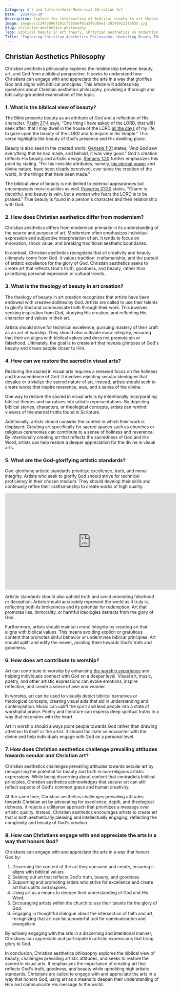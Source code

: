 ```yaml
---
Category: Art and Culture/Anti-Modernist Christian Art
Date: '2024-06-19'
Description: Explore the intersection of Biblical beauty in art theory and the challenges Christian aesthetics face against modernism. Delve into the theology of beauty in art creation and discover how to restore the sacred in visual arts with God-glorifying artistic standards.
Image: images/1c2472696f591cf3e3a6401a3463b0e1-20240912110558.jpg
Slug: christian-aesthetics-philosophy
Tags: Biblical beauty in art theory, Christian aesthetics vs modernism, Theology of beauty art creation, Restoring sacred in visual arts, God-glorifying artistic standards
Title: 'Exploring Christian Aesthetics Philosophy: Unveiling Beauty Through Faith'
---
```


## Christian Aesthetics Philosophy

Christian aesthetics philosophy explores the relationship between beauty, art, and God from a biblical perspective. It seeks to understand how Christians can engage with and appreciate the arts in a way that glorifies God and aligns with biblical principles. This article will address key questions about Christian aesthetics philosophy, providing a thorough and biblically-grounded examination of the topic.

### 1. What is the biblical view of beauty?

The Bible presents beauty as an attribute of God and a reflection of His character. [Psalm 27:4](https://www.bibleref.com/Psalm/27/Psalm-27-4.html) says, "One thing I have asked of the LORD, that will I seek after: that I may dwell in the house of the LORD [all the days](/the-timeline-from-adam-and-eve-to-moses-unveiling-biblical-history-and-connections) of my life, to gaze upon the beauty of the LORD and to inquire in his temple." This verse highlights the beauty of God's presence and His dwelling place.

Beauty is also seen in the created world. [Genesis 1:31](https://www.bibleref.com/Genesis/1/Genesis-1-31.html) states, "And God saw everything that he had made, and behold, it was very good." God's creation reflects His beauty and artistic design. [Romans 1:20](https://www.bibleref.com/Romans/1/Romans-1-20.html) further emphasizes this point by stating, "For his invisible attributes, namely, [his eternal power](/academic-recognition-creationisn) and divine nature, have been clearly perceived, ever since the creation of the world, in the things that have been made."

The biblical view of beauty is not limited to external appearances but encompasses moral qualities as well. [Proverbs 31:30](https://www.bibleref.com/Proverbs/31/Proverbs-31-30.html) states, "Charm is deceitful, and beauty is vain, but a woman who fears the LORD is to be praised." True beauty is found in a person's character and their relationship with God.

### 2. How does Christian aesthetics differ from modernism?

Christian aesthetics differs from modernism primarily in its understanding of the source and purpose of art. Modernism often emphasizes individual expression and subjective interpretation of art. It tends to focus on innovation, shock value, and breaking traditional aesthetic boundaries.

In contrast, Christian aesthetics recognizes that all creativity and beauty ultimately come from God. It values tradition, craftsmanship, and the pursuit of artistic excellence for the glory of God. Christian aesthetics seeks to create art that reflects God's truth, goodness, and beauty, rather than prioritizing personal expression or cultural trends.

### 3. What is the theology of beauty in art creation?

The theology of beauty in art creation recognizes that artists have been endowed with creative abilities by God. Artists are called to use their talents to glorify God and communicate truth through their work. This involves seeking inspiration from God, studying His creation, and reflecting His character and values in their art.

Artists should strive for technical excellence, pursuing mastery of their craft as an act of worship. They should also cultivate moral integrity, ensuring that their art aligns with biblical values and does not promote sin or falsehood. Ultimately, the goal is to create art that reveals glimpses of God's beauty and draws people closer to Him.

### 4. How can we restore the sacred in visual arts?

Restoring the sacred in visual arts requires a renewed focus on the holiness and transcendence of God. It involves rejecting secular ideologies that devalue or trivialize the sacred nature of art. Instead, artists should seek to create works that inspire reverence, awe, and a sense of the divine.

One way to restore the sacred in visual arts is by intentionally incorporating biblical themes and narratives into artistic representations. By depicting biblical stories, characters, or theological concepts, artists can remind viewers of the eternal truths found in Scripture.

Additionally, artists should consider the context in which their work is displayed. Creating art specifically for sacred spaces such as churches or religious ceremonies can contribute to a sense of holiness and reverence. By intentionally creating art that reflects the sacredness of God and His Word, artists can help restore a deeper appreciation for the divine in visual arts.

### 5. What are the God-glorifying artistic standards?

God-glorifying artistic standards prioritize excellence, truth, and moral integrity. Artists who seek to glorify God should strive for technical proficiency in their chosen medium. They should develop their skills and continually refine their craftsmanship to create works of high quality.


<iframe width="560" height="315" src="https://www.youtube.com/embed/MF8kz-mTIp4" frameborder="0" allow="autoplay; encrypted-media" allowfullscreen></iframe>


Artistic standards should also uphold truth and avoid promoting falsehood or deception. Artists should accurately represent the world as it truly is, reflecting both its brokenness and its potential for redemption. Art that promotes lies, immorality, or harmful ideologies detracts from the glory of God.

Furthermore, artists should maintain moral integrity by creating art that aligns with biblical values. This means avoiding explicit or gratuitous content that promotes sinful behavior or undermines biblical principles. Art should uplift and edify the viewer, pointing them towards God's truth and goodness.

### 6. How does art contribute to worship?

Art can contribute to worship by enhancing [the worship experience](/black-church-congregational-songs) and helping individuals connect with God on a deeper level. Visual art, music, poetry, and other artistic expressions can evoke emotions, inspire reflection, and create a sense of awe and wonder.

In worship, art can be used to visually depict biblical narratives or theological concepts, creating visual aids that aid in understanding and contemplation. Music can uplift the spirit and lead people into a state of worshipful praise. Poetry and literature can express deep spiritual truths in a way that resonates with the heart.

Art in worship should always point people towards God rather than drawing attention to itself or the artist. It should facilitate an encounter with the divine and help individuals engage with God on a personal level.

### 7. How does Christian aesthetics challenge prevailing attitudes towards secular and Christian art?

Christian aesthetics challenges prevailing attitudes towards secular art by recognizing the potential for beauty and truth in non-religious artistic expressions. While being discerning about content that contradicts biblical principles, Christian aesthetics acknowledges that secular art can still reflect aspects of God's common grace and human creativity.

At the same time, Christian aesthetics challenges prevailing attitudes towards Christian art by advocating for excellence, depth, and theological richness. It rejects a utilitarian approach that prioritizes a message over artistic quality. Instead, Christian aesthetics encourages artists to create art that is both aesthetically pleasing and intellectually engaging, reflecting the complexity and beauty of God's creation.

### 8. How can Christians engage with and appreciate the arts in a way that honors God?

Christians can engage with and appreciate the arts in a way that honors God by:

1. Discerning the content of the art they consume and create, ensuring it aligns with biblical values.
2. Seeking out art that reflects God's truth, beauty, and goodness.
3. Supporting and promoting artists who strive for excellence and create art that uplifts and inspires.
4. Using art as a means to deepen their understanding of God and His Word.
5. Encouraging artists within the church to use their talents for the glory of God.
6. Engaging in thoughtful dialogue about the intersection of faith and art, recognizing that art can be a powerful tool for communication and evangelism.

By actively engaging with the arts in a discerning and intentional manner, Christians can appreciate and participate in artistic expressions that bring glory to God.

In conclusion, Christian aesthetics philosophy explores the biblical view of beauty, challenges prevailing artistic attitudes, and seeks to restore the sacred in visual arts. It emphasizes the importance of creating art that reflects God's truth, goodness, and beauty while upholding high artistic standards. Christians are called to engage with and appreciate the arts in a way that honors God, using art as a means to deepen their understanding of Him and communicate His message to the world.